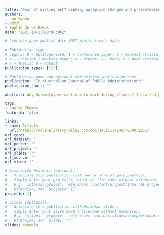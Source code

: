 ```yaml
---
title: "Fear of missing out? Linking workplace changes and presenteeism."
authors:
- Jan Wynen
- admin
- Sophie Op de Beeck
date: "2021-10-21T00:00:00Z"

# Schedule page publish date (NOT publication's date).

# Publication type.
# Legend: 0 = Uncategorized; 1 = Conference paper; 2 = Journal article;
# 3 = Preprint / Working Paper; 4 = Report; 5 = Book; 6 = Book section;
# 7 = Thesis; 8 = Patent
publication_types: ["2"]

# Publication name and optional abbreviated publication name.
publication: "In *Australian Journal of Public Administration*"
publication_short: ""

abstract: Why do employees continue to work during illness? So-called presenteeism behaviour is a topic of great managerial and societal importance as it is connected to a series of negative individual and organisational outcomes. A growing body of research points to the importance of workplace factors in shaping employee stress and uncertainty and, ultimately, presenteeism behaviour. Curiously though, the impact of workplace changes on presenteeism behaviour has not been examined, even though the potential stress-inducing effects of such change are well-recognised. Building on a data set from the Australian Public Service, we examine how workplace changes are related to presenteeism behaviour. Our findings show that workplace changes generally provoke presenteeism behaviour. Specifically, cutback-related changes appear to cause presenteeism. This finding is relevant in times when many organisations are confronted with major budget cuts.

tags:
- Source Themes
featured: false

links:
- name: Article
  url: https://onlinelibrary.wiley.com/doi/10.1111/1467-8500.12517
url_code: ''
url_dataset: ''
url_poster: ''
url_project: ''
url_slides: ''
url_source: ''
url_video: ''

# Associated Projects (optional).
#   Associate this publication with one or more of your projects.
#   Simply enter your project's folder or file name without extension.
#   E.g. `internal-project` references `content/project/internal-project/index.md`.
#   Otherwise, set `projects: []`.
projects: []

# Slides (optional).
#   Associate this publication with Markdown slides.
#   Simply enter your slide deck's filename without extension.
#   E.g. `slides: "example"` references `content/slides/example/index.md`.
#   Otherwise, set `slides: ""`.
slides: example
---
```





